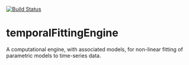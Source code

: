 [![Build Status](http://50.112.42.141/buildStatus/icon?job=temporalFittingEngine)](http://50.112.42.141/job/temporalFittingEngine/)

# temporalFittingEngine
A computational engine, with associated models, for non-linear fitting of parametric models to time-series data. 
 
